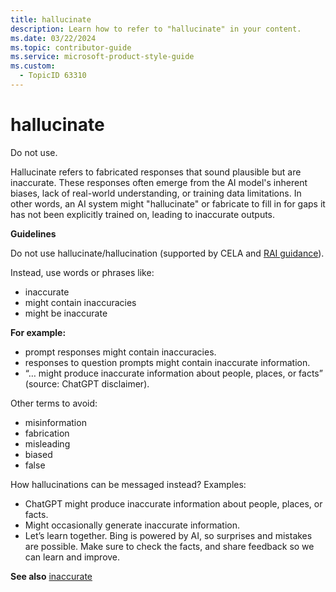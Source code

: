 ```yaml
---
title: hallucinate
description: Learn how to refer to "hallucinate" in your content.
ms.date: 03/22/2024
ms.topic: contributor-guide
ms.service: microsoft-product-style-guide
ms.custom:
  - TopicID 63310
---
```



# hallucinate

Do not use.  

Hallucinate refers to fabricated responses that sound plausible but are inaccurate. These responses often emerge from the AI model's inherent biases, lack of real-world understanding, or training data limitations. In other words, an AI system might "hallucinate" or fabricate to fill in for gaps it has not been explicitly trained on, leading to inaccurate outputs.

**Guidelines**  

Do not use hallucinate/hallucination (supported by CELA and [RAI guidance](~\responsible-ai-style-guide\a-z-word-list\h\hallucinate-hallucination.md)). 
 
Instead, use words or phrases like:

- inaccurate
- might contain inaccuracies
- might be inaccurate

**For example:**  

- prompt responses might contain inaccuracies.
- responses to question prompts might contain inaccurate information.
- “… might produce inaccurate information about people, places, or facts” (source: ChatGPT disclaimer).

Other terms to avoid:  

- misinformation
- fabrication
- misleading
- biased
- false

How hallucinations can be messaged instead? Examples:

- ChatGPT might produce inaccurate information about people, places, or facts.
- Might occasionally generate inaccurate information.
- Let’s learn together. Bing is powered by AI, so surprises and mistakes are possible. Make sure to check the facts, and share feedback so we can learn and improve.

**See also** [inaccurate](https://styleguides.azurewebsites.net/Styleguide/Read?id=2696&topicid=63313)


